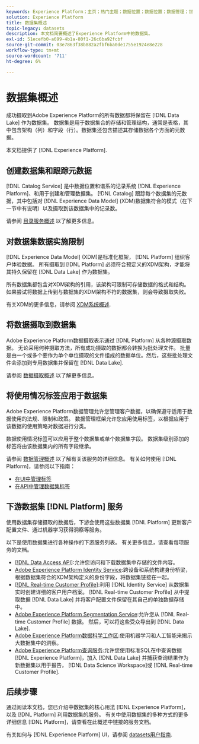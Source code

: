 ```yaml
---
keywords: Experience Platform；主页；热门主题；数据位置；数据位置；数据管理；世系；世系；数据类型；数据类型；数据类型；数据类型
solution: Experience Platform
title: 数据集概述
topic-legacy: datasets
description: 本文档简要概述了Experience Platform中的数据集。
exl-id: 51ecefb0-a699-4b1a-80f1-26c6ba92fcbf
source-git-commit: 03e7863f38b882a2fbf6ba0de1755e1924e8e228
workflow-type: tm+mt
source-wordcount: '711'
ht-degree: 6%

---
```


# 数据集概述

成功摄取到Adobe Experience Platform的所有数据都将保留在 [!DNL Data Lake] 作为数据集。 数据集是用于数据集合的存储和管理结构，通常是表格，其中包含架构（列）和字段（行）。数据集还包含描述其存储数据各个方面的元数据。

本文档提供了 [!DNL Experience Platform].

## 创建数据集和跟踪元数据

[!DNL Catalog Service] 是中数据位置和谱系的记录系统 [!DNL Experience Platform]、和用于创建和管理数据集。 [!DNL Catalog] 跟踪每个数据集的元数据，其中包括对 [!DNL Experience Data Model] (XDM)数据集符合的模式（在下一节中有说明）以及摄取到该数据集中的记录数。

请参阅 [目录服务概述](../home.md) 以了解更多信息。

## 对数据集数据实施限制

[!DNL Experience Data Model] (XDM)是标准化框架， [!DNL Platform] 组织客户体验数据。 所有摄取到 [!DNL Platform] 必须符合预定义的XDM架构，才能将其持久保留在 [!DNL Data Lake] 作为数据集。

所有数据集都包含对XDM架构的引用，该架构可限制可存储数据的格式和结构。 如果尝试将数据上传到与数据集的XDM架构不符的数据集，则会导致摄取失败。

有关XDM的更多信息，请参阅 [XDM系统概述](../../xdm/home.md).

## 将数据摄取到数据集

Adobe Experience Platform数据摄取表示通过 [!DNL Platform] 从各种源摄取数据。 无论采用何种摄取方法，所有成功摄取的数据都会转换为批处理文件。 批量是由一个或多个要作为单个单位摄取的文件组成的数据单位。然后，这些批处理文件会添加到专用数据集并保留在 [!DNL Data Lake].

请参阅 [数据摄取概述](../../ingestion/home.md) 以了解更多信息。

## 将使用情况标签应用于数据集

Adobe Experience Platform数据管理允许您管理客户数据，以确保遵守适用于数据使用的法规、限制和政策。 数据管理框架允许您应用使用标签，以根据应用于该数据的使用策略对数据进行分类。

数据使用情况标签可以应用于整个数据集或单个数据集字段。 数据集级别添加的标签将由该数据集内的所有字段继承。

请参阅 [数据管理概述](../../data-governance/home.md) 以了解有关该服务的详细信息。 有关如何使用 [!DNL Platform]，请参阅以下指南：

* [在UI中管理标签](../../data-governance/labels/user-guide.md)
* [在API中管理数据集标签](../../data-governance/labels/dataset-api.md)

## 下游数据集 [!DNL Platform] 服务

使用数据集存储摄取的数据后，下游会使用这些数据集 [!DNL Platform] 更新客户配置文件、通过机器学习获得洞察等服务。

以下是使用数据集进行各种操作的下游服务列表。 有关更多信息，请查看每项服务的文档。

* [[!DNL Data Access API]](../../data-access/home.md):允许您访问和下载数据集中存储的文件内容。
* [Adobe Experience Platform Identity Service](../../identity-service/home.md):跨设备和系统构建身份桥梁，根据数据集符合的XDM架构定义的身份字段，将数据集链接在一起。
* [[!DNL Real-time Customer Profile]](../../profile/home.md):利用 [!DNL Identity Service] 从数据集实时创建详细的客户用户档案。 [!DNL Real-time Customer Profile] 从中提取数据 [!DNL Data Lake] 并将客户配置文件保留在其自己的单独数据存储中。
* [Adobe Experience Platform Segmentation Service](../../segmentation/home.md):允许您从 [!DNL Real-time Customer Profile] 数据。 然后，可以将这些受众导出到 [!DNL Data Lake].
* [Adobe Experience Platform数据科学工作区](../../data-science-workspace/home.md):使用机器学习和人工智能来揭示大数据集中的洞察。
* [Adobe Experience Platform查询服务](../../query-service/home.md):允许您使用标准SQL在中查询数据 [!DNL Experience Platform]，加入 [!DNL Data Lake] 并捕获查询结果作为新数据集以用于报告， [!DNL Data Science Workspace]或 [!DNL Real-time Customer Profile].

## 后续步骤

通过阅读本文档，您已介绍中数据集的核心用法 [!DNL Experience Platform]，以及 [!DNL Platform] 利用数据集的服务。 有关中使用数据集的多种方式的更多详细信息 [!DNL Platform]，请查看在此概述中链接的服务文档。

有关如何与 [!DNL Experience Platform] UI，请参阅 [datasets用户指南](user-guide.md).
